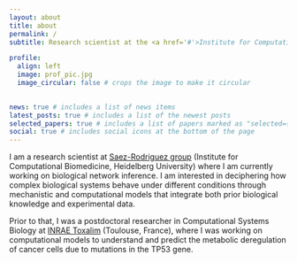 ```yaml
---
layout: about
title: about
permalink: /
subtitle: Research scientist at the <a href='#'>Institute for Computational Biology</a> (Saez-Rodriguez group). Heidelberg University.

profile:
  align: left
  image: prof_pic.jpg
  image_circular: false # crops the image to make it circular
  

news: true # includes a list of news items
latest_posts: true # includes a list of the newest posts
selected_papers: true # includes a list of papers marked as "selected={true}"
social: true # includes social icons at the bottom of the page
---
```


I am a research scientist at [Saez-Rodriguez group](https://saezlab.org/) (Institute for Computational Biomedicine, Heidelberg University) where I am currently working on biological network inference. I am interested in deciphering how complex biological systems behave under different conditions through mechanistic and computational models that integrate both prior biological knowledge and experimental data. 

Prior to that, I was a postdoctoral researcher in Computational Systems Biology at [INRAE Toxalim](https://sites.google.com/site/fabienjourdan) (Toulouse, France), where I was working on computational models to understand and predict the metabolic deregulation of cancer cells due to mutations in the TP53 gene.
